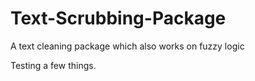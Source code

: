 # Text-Scrubbing-Package
A text cleaning package which also works on fuzzy logic


Testing a few things.
